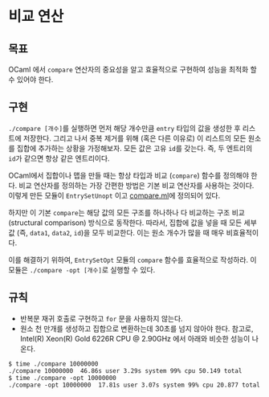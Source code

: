 # 비교 연산

## 목표
OCaml 에서 `compare` 연산자의 중요성을 알고 효율적으로 구현하여 성능을 최적화 할 수 있어야 한다.

## 구현
`./compare [개수]`를 실행하면 먼저 해당 개수만큼 `entry` 타입의 값을 생성한 후 리스트에 저장한다.
그리고 나서 중복 제거를 위해 (혹은 다른 이유로) 이 리스트의 모든 원소를 집합에 추가하는 상황을 가정해보자.
모든 값은 고유 `id`를 갖는다. 즉, 두 엔트리의 `id`가 같으면 항상 같은 엔트리이다.

OCaml에서 집합이나 맵을 만들 때는 항상 타입과 비교 (`compare`) 함수를 정의해야 한다.
비교 연산자를 정의하는 가장 간편한 방법은 기본 비교 연산자를 사용하는 것이다.
이렇게 만든 모듈이 `EntrySetUnopt` 이고 [compare.ml](src/compare.ml)에 정의되어 있다.

하지만 이 기본 `compare`는 해당 값의 모든 구조를 하나하나 다 비교하는 구조 비교 (structural comparison) 방식으로 동작한다.
따라서, 집합에 값을 넣을 때 모든 세부 값 (즉, `data1`, `data2`, `id`)을 모두 비교한다.
이는 원소 개수가 많을 때 매우 비효율적이다.

이를 해결하기 위하여, `EntrySetOpt` 모듈의 `compare` 함수를 효율적으로 작성하라. 이 모듈은 `./compare -opt [개수]`로 실행할 수 있다.

## 규칙
- 반복문 재귀 호출로 구현하고 `for` 문을 사용하지 않는다.
- 원소 천 만개를 생성하고 집합으로 변환하는데 30초를 넘지 않아야 한다. 참고로, Intel(R) Xeon(R) Gold 6226R CPU @ 2.90GHz 에서 아래와 비슷한 성능이 나온다.
```console
$ time ./compare 10000000
./compare 10000000  46.86s user 3.29s system 99% cpu 50.149 total
$ time ./compare -opt 10000000
./compare -opt 10000000  17.81s user 3.07s system 99% cpu 20.877 total
```
